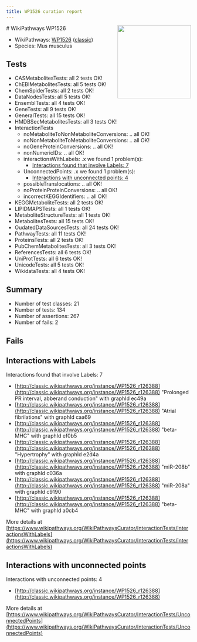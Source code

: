 ```yaml
---
title: WP1526 curation report
---
```


<img style="float: right; width: 200px" src="https://upload.wikimedia.org/wikipedia/commons/thumb/8/83/Wplogo_with_text_500.png/640px-Wplogo_with_text_500.png" />
# WikiPathways WP1526

* WikiPathways: [WP1526](https://wikipathways.org/pathways/WP1526) ([classic](https://classic.wikipathways.org/instance/WP1526))
* Species: Mus musculus
## Tests
* CASMetabolitesTests: all 2 tests OK!
* ChEBIMetabolitesTests: all 5 tests OK!
* ChemSpiderTests: all 2 tests OK!
* DataNodesTests: all 5 tests OK!
* EnsemblTests: all 4 tests OK!
* GeneTests: all 9 tests OK!
* GeneralTests: all 15 tests OK!
* HMDBSecMetabolitesTests: all 3 tests OK!
* InteractionTests
    * noMetaboliteToNonMetaboliteConversions: .. all OK!
    * noNonMetaboliteToMetaboliteConversions: .. all OK!
    * noGeneProteinConversions: .. all OK!
    * nonNumericIDs: .. all OK!
    * interactionsWithLabels: .x we found 1 problem(s):
        * [Interactions found that involve Labels: 7](#630d267e)
    * UnconnectedPoints: .x we found 1 problem(s):
        * [Interactions with unconnected points: 4](#35a61adc)
    * possibleTranslocations: .. all OK!
    * noProteinProteinConversions: .. all OK!
    * incorrectKEGGIdentifiers: .. all OK!
* KEGGMetaboliteTests: all 2 tests OK!
* LIPIDMAPSTests: all 1 tests OK!
* MetaboliteStructureTests: all 1 tests OK!
* MetabolitesTests: all 15 tests OK!
* OudatedDataSourcesTests: all 24 tests OK!
* PathwayTests: all 11 tests OK!
* ProteinsTests: all 2 tests OK!
* PubChemMetabolitesTests: all 3 tests OK!
* ReferencesTests: all 6 tests OK!
* UniProtTests: all 6 tests OK!
* UnicodeTests: all 5 tests OK!
* WikidataTests: all 4 tests OK!


## Summary

* Number of test classes: 21
* Number of tests: 134
* Number of assertions: 267
* Number of fails: 2

## Fails

<a name="630d267e" />

## Interactions with Labels

Interactions found that involve Labels: 7

* [http://classic.wikipathways.org/instance/WP1526_r126388](http://classic.wikipathways.org/instance/WP1526_r126388) "Prolonged PR interval, abberand conduction" with graphId ec49a
* [http://classic.wikipathways.org/instance/WP1526_r126388](http://classic.wikipathways.org/instance/WP1526_r126388) "Atrial fibrilations" with graphId caa69
* [http://classic.wikipathways.org/instance/WP1526_r126388](http://classic.wikipathways.org/instance/WP1526_r126388) "beta-MHC" with graphId ef0b5
* [http://classic.wikipathways.org/instance/WP1526_r126388](http://classic.wikipathways.org/instance/WP1526_r126388) "Hypertrophy" with graphId e2d4a
* [http://classic.wikipathways.org/instance/WP1526_r126388](http://classic.wikipathways.org/instance/WP1526_r126388) "miR-208b" with graphId c036a
* [http://classic.wikipathways.org/instance/WP1526_r126388](http://classic.wikipathways.org/instance/WP1526_r126388) "miR-208a" with graphId c9190
* [http://classic.wikipathways.org/instance/WP1526_r126388](http://classic.wikipathways.org/instance/WP1526_r126388) "beta-MHC" with graphId a0cb4


More details at [https://www.wikipathways.org/WikiPathwaysCurator/InteractionTests/interactionsWithLabels](https://www.wikipathways.org/WikiPathwaysCurator/InteractionTests/interactionsWithLabels)

<a name="35a61adc" />

## Interactions with unconnected points

Interactions with unconnected points: 4

* [http://classic.wikipathways.org/instance/WP1526_r126388](http://classic.wikipathways.org/instance/WP1526_r126388)


More details at [https://www.wikipathways.org/WikiPathwaysCurator/InteractionTests/UnconnectedPoints](https://www.wikipathways.org/WikiPathwaysCurator/InteractionTests/UnconnectedPoints)

